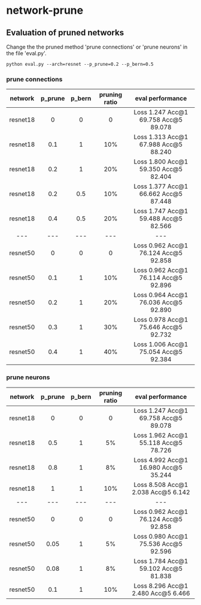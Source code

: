 # network-prune

## Evaluation of pruned networks

Change the the pruned method 'prune connections' or 'prune neurons' in the file 'eval.py'.

```
python eval.py --arch=resnet --p_prune=0.2 --p_bern=0.5
```

### prune connections
| network | p_prune | p_bern | pruning ratio | eval performance|
|:-------:|:-------:|:---------------:|:---------------:|:------------:|
| resnet18 | 0 | 0 | 0 | Loss 1.247      Acc@1 69.758    Acc@5 89.078 |
| resnet18 | 0.1 | 1 | 10% | Loss 1.313      Acc@1 67.988    Acc@5 88.240 |
| resnet18 | 0.2 | 1 | 20% | Loss 1.800      Acc@1 59.350    Acc@5 82.404 |
| resnet18 | 0.2 | 0.5 | 10% | Loss 1.377      Acc@1 66.662    Acc@5 87.448 |
| resnet18 | 0.4 | 0.5 | 20% | Loss 1.747      Acc@1 59.488    Acc@5 82.566 |
| --- | --- | --- | --- | --- |
| resnet50 | 0 | 0 | 0 | Loss 0.962      Acc@1 76.124    Acc@5 92.858 |
| resnet50 | 0.1 | 1 | 10% | Loss 0.962      Acc@1 76.114    Acc@5 92.896 |
| resnet50 | 0.2 | 1 | 20% | Loss 0.964      Acc@1 76.036    Acc@5 92.890 |
| resnet50 | 0.3 | 1 | 30% | Loss 0.978      Acc@1 75.646    Acc@5 92.732 |
| resnet50 | 0.4 | 1 | 40% | Loss 1.006      Acc@1 75.054    Acc@5 92.384 |

### prune neurons
| network | p_prune | p_bern | pruning ratio | eval performance|
|:-------:|:-------:|:---------------:|:---------------:|:------------:|
| resnet18 | 0 | 0 | 0 | Loss 1.247      Acc@1 69.758    Acc@5 89.078 |
| resnet18 | 0.5 | 1 | 5% | Loss 1.962      Acc@1 55.118    Acc@5 78.726 |
| resnet18 | 0.8 | 1 | 8% | Loss 4.992      Acc@1 16.980    Acc@5 35.244 |
| resnet18 | 1 | 1 | 10% | Loss 8.508      Acc@1 2.038     Acc@5 6.142 |
| --- | --- | --- | --- | --- |
| resnet50 | 0 | 0 | 0 | Loss 0.962      Acc@1 76.124    Acc@5 92.858 |
| resnet50 | 0.05 | 1 | 5% | Loss 0.980      Acc@1 75.536    Acc@5 92.596 |
| resnet50 | 0.08 | 1 | 8% | Loss 1.784      Acc@1 59.102    Acc@5 81.838 |
| resnet50 | 0.1 | 1 | 10% | Loss 8.296      Acc@1 2.480     Acc@5 6.466 |